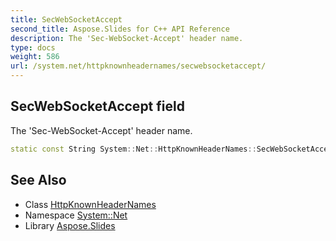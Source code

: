 ```yaml
---
title: SecWebSocketAccept
second_title: Aspose.Slides for C++ API Reference
description: The 'Sec-WebSocket-Accept' header name.
type: docs
weight: 586
url: /system.net/httpknownheadernames/secwebsocketaccept/
---
```

## SecWebSocketAccept field


The 'Sec-WebSocket-Accept' header name.

```cpp
static const String System::Net::HttpKnownHeaderNames::SecWebSocketAccept
```

## See Also

* Class [HttpKnownHeaderNames](../)
* Namespace [System::Net](../../)
* Library [Aspose.Slides](../../../)